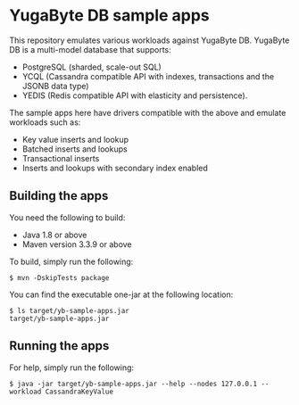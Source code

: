 # YugaByte DB sample apps

This repository emulates various workloads against YugaByte DB. YugaByte DB is a multi-model database that supports:
* PostgreSQL (sharded, scale-out SQL)
* YCQL (Cassandra compatible API with indexes, transactions and the JSONB data type)
* YEDIS (Redis compatible API with elasticity and persistence).

The sample apps here have drivers compatible with the above and emulate workloads such as:
* Key value inserts and lookup
* Batched inserts and lookups
* Transactional inserts
* Inserts and lookups with secondary index enabled

## Building the apps

You need the following to build:
* Java 1.8 or above
* Maven version 3.3.9 or above

To build, simply run the following:
```
$ mvn -DskipTests package
```

You can find the executable one-jar at the following location:
```
$ ls target/yb-sample-apps.jar
target/yb-sample-apps.jar
```

## Running the apps

For help, simply run the following:

```
$ java -jar target/yb-sample-apps.jar --help --nodes 127.0.0.1 --workload CassandraKeyValue
```
